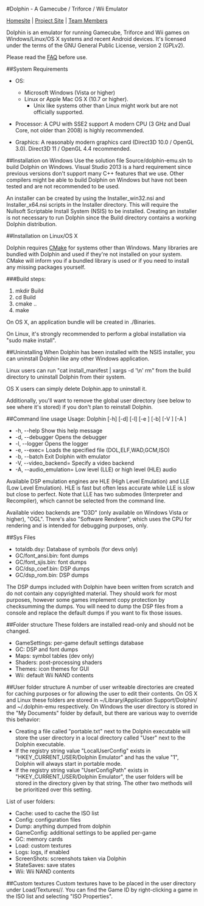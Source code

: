 #Dolphin - A Gamecube / Triforce / Wii Emulator

[Homesite](http://dolphin-emu.org/) | [Project Site](http://code.google.com/p/dolphin-emu) | [Team Members](http://code.google.com/p/dolphin-emu/people/)

Dolphin is an emulator for running Gamecube, Triforce and Wii games on
Windows/Linux/OS X systems and recent Android devices. It's licensed under
the terms of the GNU General Public License, version 2 (GPLv2).

Please read the [FAQ](http://dolphin-emu.org/docs/faq/) before use.

##System Requirements
* OS: 
    * Microsoft Windows (Vista or higher)
    * Linux or Apple Mac OS X (10.7 or higher).
        * Unix like systems other than Linux might work but are not officially supported.

* Processor: A CPU with SSE2 support
  A modern CPU (3 GHz and Dual Core, not older than 2008) is highly recommended.
* Graphics: A reasonably modern graphics card (Direct3D 10.0 / OpenGL 3.0).
  Direct3D 11 / OpenGL 4.4 recommended.

##Installation on Windows
Use the solution file Source/dolphin-emu.sln to build Dolphin on Windows.
Visual Studio 2013 is a hard requirement since previous versions don't support
many C++ features that we use. Other compilers might be able to build Dolphin
on Windows but have not been tested and are not recommended to be used.

An installer can be created by using the Installer_win32.nsi and
Installer_x64.nsi scripts in the Installer directory. This will require the
Nullsoft Scriptable Install System (NSIS) to be installed. Creating an
installer is not necessary to run Dolphin since the Build directory contains
a working Dolphin distribution.

##Installation on Linux/OS X

Dolphin requires [CMake](http://www.cmake.org/) for systems other than Windows. Many libraries are
bundled with Dolphin and used if they're not installed on your system. CMake
will inform you if a bundled library is used or if you need to install any
missing packages yourself.

###Build steps:
1. mkdir Build
2. cd Build
3. cmake ..
4. make

On OS X, an application bundle will be created in ./Binaries.

On Linux, it's strongly recommended to perform a global installation via
"sudo make install".

##Uninstalling
When Dolphin has been installed with the NSIS installer, you can uninstall
Dolphin like any other Windows application.

Linux users can run "cat install_manifest | xargs -d '\n' rm" from the build directory
to uninstall Dolphin from their system.

OS X users can simply delete Dolphin.app to uninstall it.

Additionally, you'll want to remove the global user directory (see below to
see where it's stored) if you don't plan to reinstall Dolphin.

##Command line usage
Usage: Dolphin [-h] [-d] [-l] [-e <str>] [-b] [-V <str>] [-A <str>]  

* -h, --help Show this help message  
* -d, --debugger Opens the debugger  
* -l, --logger Opens the logger  
* -e, --exec=<str> Loads the specified file (DOL,ELF,WAD,GCM,ISO)  
* -b, --batch Exit Dolphin with emulator  
* -V, --video_backend=<str> Specify a video backend  
* -A, --audio_emulation=<str> Low level (LLE) or high level (HLE) audio  

Available DSP emulation engines are HLE (High Level Emulation) and
LLE (Low Level Emulation). HLE is fast but often less accurate while LLE is
slow but close to perfect. Note that LLE has two submodes (Interpreter and
Recompiler), which cannot be selected from the command line.

Available video backends are "D3D" (only available on Windows Vista or higher),
"OGL". There's also "Software Renderer", which uses the CPU for rendering and
is intended for debugging purposes, only.

##Sys Files
* totaldb.dsy: Database of symbols (for devs only)
* GC/font_ansi.bin: font dumps
* GC/font_sjis.bin: font dumps
* GC/dsp_coef.bin: DSP dumps
* GC/dsp_rom.bin: DSP dumps

The DSP dumps included with Dolphin have been written from scratch and do not
contain any copyrighted material. They should work for most purposes, however
some games implement copy protection by checksumming the dumps. You will need
to dump the DSP files from a console and replace the default dumps if you want
to fix those issues.

##Folder structure
These folders are installed read-only and should not be changed.

* GameSettings: per-game default settings database
* GC: DSP and font dumps
* Maps: symbol tables (dev only)
* Shaders: post-processing shaders
* Themes: icon themes for GUI
* Wii: default Wii NAND contents

##User folder structure
A number of user writeable directories are created for caching purposes or for
allowing the user to edit their contents. On OS X and Linux these folders are
stored in ~/Library/Application Support/Dolphin/ and ~/.dolphin-emu
respectively. On Windows the user directory is stored in the "My Documents"
folder by default, but there are various way to override this behavior:
* Creating a file called "portable.txt" next to the Dolphin executable will
  store the user directory in a local directory called "User" next to the
  Dolphin executable.
* If the registry string value "LocalUserConfig" exists in
  "HKEY_CURRENT_USER/Dolphin Emulator" and has the value "1", Dolphin will
  always start in portable mode.
* If the registry string value "UserConfigPath" exists in
  "HKEY_CURRENT_USER/Dolphin Emulator", the user folders will be stored in the
  directory given by that string. The other two methods will be prioritized
  over this setting.

List of user folders:
* Cache: used to cache the ISO list
* Config: configuration files
* Dump: anything dumped from dolphin
* GameConfig: additional settings to be applied per-game
* GC: memory cards
* Load: custom textures
* Logs: logs, if enabled
* ScreenShots: screenshots taken via Dolphin
* StateSaves: save states
* Wii: Wii NAND contents

##Custom textures
Custom textures have to be placed in the user directory under
Load/Textures/<GameID>/. You can find the Game ID by right-clicking a game
in the ISO list and selecting "ISO Properties".
